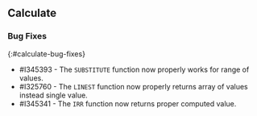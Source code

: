 ## Calculate

### Bug Fixes
{:#calculate-bug-fixes}

* \#I345393 - The `SUBSTITUTE` function now properly works for range of values.
* \#I325760 - The `LINEST` function now properly returns array of values instead single value.
* \#I345341 - The `IRR` function now returns proper computed value.
